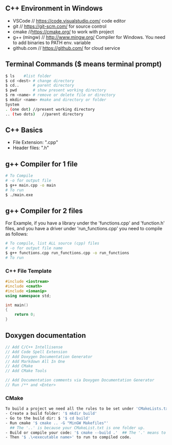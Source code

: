 ## C++ Environment in Windows
- VSCode    // https://code.visualstudio.com/  code editor
- git   //  https://git-scm.com/  for source control
- cmake //https://cmake.org/  to work with project
- g++ (mingw)   // http://www.mingw.org/  Compiler for Windows.  You need to add binaries to PATH env. variable
- github.com // https://github.com/ for cloud service


## Terminal Commands ($ means terminal prompt)
```bash
$ ls	#list folder
$ cd <dest>	# change directory
$ cd..		# parent directory
$ pwd		# show present working directory
$ rm <name>	# remove or delete file or directory
$ mkdir <name> #make and directory or folder
System
. (one dot)	//present working directory
.. (two dots)	//parent directory
```

## C++ Basics
- File Extension: ".cpp"
- Header files: ".h"

## g++ Compiler for 1 file
```bash
# To Compile
# -o for output file
$ g++ main.cpp -o main
# To run
$ ./main.exe
```

## g++ Compiler for 2 files
For Example, if you have a library under the 'functions.cpp' and 'function.h' files, and you have a driver under 'run_functions.cpp' you need to compile as follows:
```bash
# To compile, list ALL source (cpp) files
# -o for output file name
$ g++ functions.cpp run_functions.cpp -o run_functions
# To run
```
### C++ File Template
```cpp
#include <iostream>
#include <cmath>
#include <iomanip>
using namespace std;

int main()
{
    return 0;
}
```

## Doxygen documentation
```cpp
// Add C/C++ Intellisense
// Add Code Spell Extension
// Add Doxygen Documentation Generator
// Add Markdown All In One
// Add CMake
// Add CMake Tools

// Add Documentation comments via Doxygen Documentation Generator
// Run /** and <Enter>
```

### CMake
```bash
To build a project we need all the rules to be set under 'CMakeLists.txt' file.
- Create a build folder: '$ mkdir build'
- Go to the build dir: $ '$ cd build'
- Run cmake '$ cmake .. -G "MinGW Makefiles"'
  ## The '..' is because your CMakeList.txt is one folder up.
- Build or compile your code: '$ cmake --build .'  ## The '.' means to build is in the pwd.
- Then '$ .\<executable name>' to run to compiled code.
```
